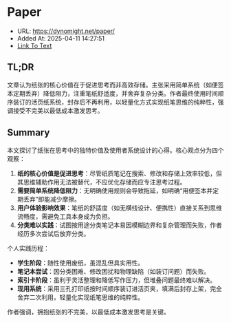 # Paper
- URL: https://dynomight.net/paper/
- Added At: 2025-04-11 14:27:51
- [Link To Text](2025-04-11-paper_raw.md)

## TL;DR


文章认为纸张的核心价值在于促进思考而非高效存储。主张采用简单系统（如便签本定期丢弃）降低阻力，注重笔纸舒适度，并舍弃复杂分类。作者最终使用时间顺序装订的活页纸系统，封存后不再利用，以轻量化方式实现纸笔思维的纯粹性，强调接受不完美以最低成本激发思考。

## Summary


本文探讨了纸张在思考中的独特价值及使用者系统设计的心得。核心观点分为四个观察：  
1. **纸的核心价值是促进思考**：尽管纸质笔记在搜索、修改和存储上效率较低，但其思维辅助作用无法被替代，不应优化存储而应专注思考过程。  
2. **需要简单系统降低阻力**：无明确使用规则会导致拖延，如明确“用便签本并定期丢弃”即能减少摩擦。  
3. **用户体验影响效果**：笔纸的舒适度（如无横线设计、便携性）直接关系到思维流畅度，需避免工具本身成为负担。  
4. **分类难以实践**：试图按用途分类笔记本易因模糊边界和复杂管理而失败，作者经历多次尝试后放弃分类。  

个人实践历程：  
- **学生阶段**：随性使用废纸，虽混乱但具实用性。  
- **笔记本尝试**：因分类困难、修改困扰和物理缺陷（如装订问题）而失败。  
- **索引卡阶段**：虽利于灵活整理和降低写作压力，但堆叠问题最终难以解决。  
- **现用系统**：采用三孔打印纸按时间顺序装订进活页夹，填满后封存上架，完全舍弃二次利用，轻量化实现纸笔思维的纯粹性。  

作者强调，拥抱纸张的不完美，以最低成本激发思考是关键。
